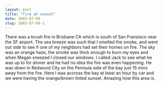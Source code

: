 ```yaml
---
layout: post
title: "fire at sunset"
date: 2003-07-09
slug: 2003-07-09-1
---
```


There was a brush fire in Brisbane CA which is south of San Fransisco near the SF airport.  The sea breeze was such that I smelled the smoke, and went out side to see if one of my neighbors had set their homes on fire.  The sky was an orange haze, the smoke was thick enough to burn my eyes and when Megan sneezed I closed our windows.  I called Jack to see what he was up to for dinner and he had no idea the fire was even happening.  He was down in Redwood City on the Penisula side of the bay just 15 mins away from the fire.  Here I was accross the bay at least an hour by car and we were having the orange/brown tinted sunset.  Amazing how this area is. 
